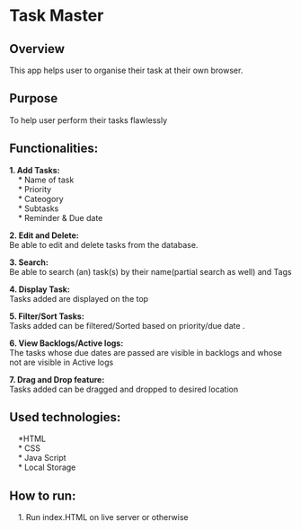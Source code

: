 # Task Master


## Overview
This app helps user to organise their task at their own browser. 
## Purpose
To help user perform their tasks flawlessly

## Functionalities:

**1. Add Tasks:** <br />
&nbsp; &nbsp; * Name of task <br />
&nbsp; &nbsp; * Priority <br />
&nbsp; &nbsp; * Cateogory <br />
&nbsp; &nbsp; * Subtasks <br />
&nbsp; &nbsp; * Reminder & Due date <br />

**2. Edit and Delete:** <br />
 Be able to edit and delete tasks from the database. 
 
**3. Search:** <br />
 Be able to search (an) task(s) by their  name(partial search as well) and Tags

**4. Display Task:** <br />
 Tasks added are displayed on the top
 
**5. Filter/Sort Tasks:** <br />
 Tasks added can be filtered/Sorted based on priority/due date .
 
**6. View Backlogs/Active logs:** <br />
  The tasks whose due dates are passed are visible in backlogs and whose not are visible in Active logs

**7. Drag and Drop feature:** <br />
 Tasks added can be dragged and dropped to desired location
 
## Used technologies:
&nbsp; &nbsp; *HTML <br />
&nbsp; &nbsp; * CSS <br />
&nbsp; &nbsp; * Java Script <br />
&nbsp; &nbsp; * Local Storage <br />

## How to run:

&nbsp; &nbsp; 1. Run index.HTML on live server or otherwise <br />
